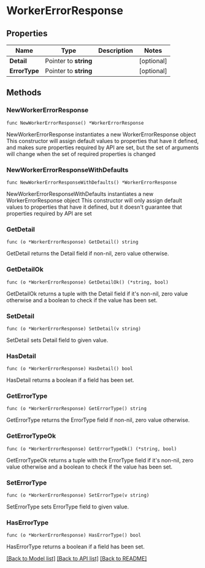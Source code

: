 # WorkerErrorResponse

## Properties

Name | Type | Description | Notes
------------ | ------------- | ------------- | -------------
**Detail** | Pointer to **string** |  | [optional] 
**ErrorType** | Pointer to **string** |  | [optional] 

## Methods

### NewWorkerErrorResponse

`func NewWorkerErrorResponse() *WorkerErrorResponse`

NewWorkerErrorResponse instantiates a new WorkerErrorResponse object
This constructor will assign default values to properties that have it defined,
and makes sure properties required by API are set, but the set of arguments
will change when the set of required properties is changed

### NewWorkerErrorResponseWithDefaults

`func NewWorkerErrorResponseWithDefaults() *WorkerErrorResponse`

NewWorkerErrorResponseWithDefaults instantiates a new WorkerErrorResponse object
This constructor will only assign default values to properties that have it defined,
but it doesn't guarantee that properties required by API are set

### GetDetail

`func (o *WorkerErrorResponse) GetDetail() string`

GetDetail returns the Detail field if non-nil, zero value otherwise.

### GetDetailOk

`func (o *WorkerErrorResponse) GetDetailOk() (*string, bool)`

GetDetailOk returns a tuple with the Detail field if it's non-nil, zero value otherwise
and a boolean to check if the value has been set.

### SetDetail

`func (o *WorkerErrorResponse) SetDetail(v string)`

SetDetail sets Detail field to given value.

### HasDetail

`func (o *WorkerErrorResponse) HasDetail() bool`

HasDetail returns a boolean if a field has been set.

### GetErrorType

`func (o *WorkerErrorResponse) GetErrorType() string`

GetErrorType returns the ErrorType field if non-nil, zero value otherwise.

### GetErrorTypeOk

`func (o *WorkerErrorResponse) GetErrorTypeOk() (*string, bool)`

GetErrorTypeOk returns a tuple with the ErrorType field if it's non-nil, zero value otherwise
and a boolean to check if the value has been set.

### SetErrorType

`func (o *WorkerErrorResponse) SetErrorType(v string)`

SetErrorType sets ErrorType field to given value.

### HasErrorType

`func (o *WorkerErrorResponse) HasErrorType() bool`

HasErrorType returns a boolean if a field has been set.


[[Back to Model list]](../README.md#documentation-for-models) [[Back to API list]](../README.md#documentation-for-api-endpoints) [[Back to README]](../README.md)


